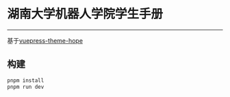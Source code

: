 # 湖南大学机器人学院学生手册

---

基于[vuepress-theme-hope](https://theme-hope.vuejs.press/)

## 构建

```bash
pnpm install
pnpm run dev
```



